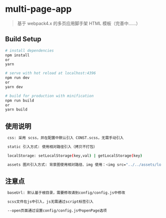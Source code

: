 # multi-page-app

> 基于 webpack4.x 的多页应用脚手架 HTML 模板（完善中......）

## Build Setup

```bash
# install dependencies
npm install
or
yarn

# serve with hot reload at localhost:4396
npm run dev
or
yarn dev

# build for production with minification
npm run build
or
yarn build
```

## 使用说明

```bash
 css: 采用 scss，并在配置中默认引入 CONST.scss，无需手动引入

 static 引入方式: 使用相对路径引入（拷贝不打包）

 localStorage: setLocalStorage(key,val) | getLocalStorage(key)

 assets 图片引入方式: 背景图使用相对路径、img 使用：<img src="../../assets/logo.png">（打包）
```

## 注意点

```bash
 baseUrl: 默认基于根目录，需要修改请到config/config.js中修改

 scss文件在js中引入，js无需通过script标签引入

 --open页面通过设置config/config.js中openPage选项
```
